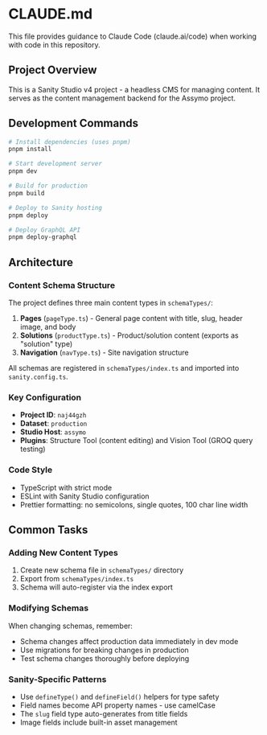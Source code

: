 # CLAUDE.md

This file provides guidance to Claude Code (claude.ai/code) when working with code in this repository.

## Project Overview

This is a Sanity Studio v4 project - a headless CMS for managing content. It serves as the content management backend for the Assymo project.

## Development Commands

```bash
# Install dependencies (uses pnpm)
pnpm install

# Start development server
pnpm dev

# Build for production
pnpm build

# Deploy to Sanity hosting
pnpm deploy

# Deploy GraphQL API
pnpm deploy-graphql
```

## Architecture

### Content Schema Structure

The project defines three main content types in `schemaTypes/`:

1. **Pages** (`pageType.ts`) - General page content with title, slug, header image, and body
2. **Solutions** (`productType.ts`) - Product/solution content (exports as "solution" type)
3. **Navigation** (`navType.ts`) - Site navigation structure

All schemas are registered in `schemaTypes/index.ts` and imported into `sanity.config.ts`.

### Key Configuration

- **Project ID**: `naj44gzh`
- **Dataset**: `production`
- **Studio Host**: `assymo`
- **Plugins**: Structure Tool (content editing) and Vision Tool (GROQ query testing)

### Code Style

- TypeScript with strict mode
- ESLint with Sanity Studio configuration
- Prettier formatting: no semicolons, single quotes, 100 char line width

## Common Tasks

### Adding New Content Types

1. Create new schema file in `schemaTypes/` directory
2. Export from `schemaTypes/index.ts`
3. Schema will auto-register via the index export

### Modifying Schemas

When changing schemas, remember:
- Schema changes affect production data immediately in dev mode
- Use migrations for breaking changes in production
- Test schema changes thoroughly before deploying

### Sanity-Specific Patterns

- Use `defineType()` and `defineField()` helpers for type safety
- Field names become API property names - use camelCase
- The `slug` field type auto-generates from title fields
- Image fields include built-in asset management